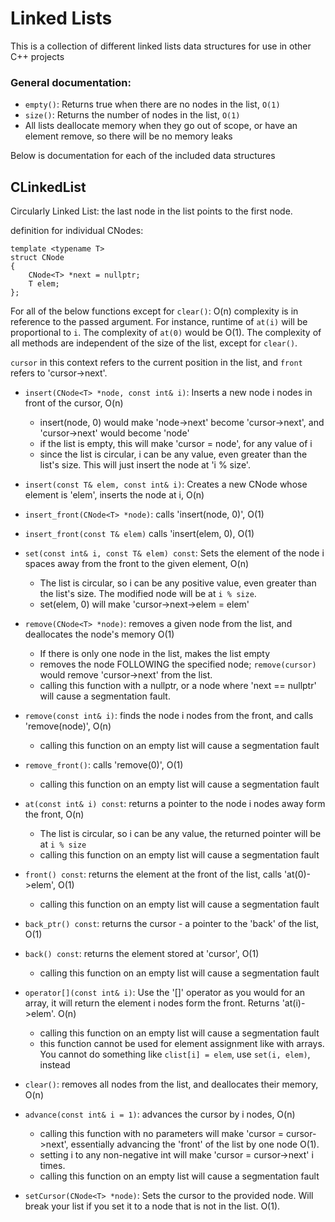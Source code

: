 # Linked Lists
This is a collection of different linked lists data structures for use in other C++ projects

### General documentation:
- ```empty()```: Returns true when there are no nodes in the list, ```O(1)```
- ```size()```: Returns the number of nodes in the list, ```O(1)```
- All lists deallocate memory when they go out of scope, or have an element remove, so there will be no memory leaks

Below is documentation for each of the included data structures

## CLinkedList
Circularly Linked List: the last node in the list points to the first node.

definition for individual CNodes:
```
template <typename T>
struct CNode
{
    CNode<T> *next = nullptr;
    T elem;
};
```

For all of the below functions except for ```clear()```: O(n) complexity is in reference to the passed argument. For instance, runtime of ```at(i)``` will be proportional to ```i```. The complexity of ```at(0)``` would be O(1). The complexity of all methods are independent of the size of the list, except for ```clear()```.

```cursor``` in this context refers to the current position in the list, and ```front``` refers to 'cursor->next'. 

- ```insert(CNode<T> *node, const int& i)```: Inserts a new node i nodes in front of the cursor, O(n)
    - insert(node, 0) would make 'node->next' become 'cursor->next', and 'cursor->next' would become 'node'
    - if the list is empty, this will make 'cursor = node', for any value of i
    - since the list is circular, i can be any value, even greater than the list's size. This will just insert the node at 'i % size'.

- ```insert(const T& elem, const int& i)```: Creates a new CNode whose element is 'elem', inserts the node at i, O(n)

- ```insert_front(CNode<T> *node)```: calls 'insert(node, 0)', O(1)
- ```insert_front(const T& elem)``` calls 'insert(elem, 0), O(1)

- ```set(const int& i, const T& elem) const```: Sets the element of the node i spaces away from the front to the given element, O(n)
    - The list is circular, so i can be any positive value, even greater than the list's size. The modified node will be at ```i % size```.
    - set(elem, 0) will make 'cursor->next->elem = elem'

- ```remove(CNode<T> *node)```: removes a given node from the list, and deallocates the node's memory O(1)
    - If there is only one node in the list, makes the list empty
    - removes the node FOLLOWING the specified node; ```remove(cursor)``` would remove 'cursor->next' from the list.
    - calling this function with a nullptr, or a node where 'next == nullptr' will cause a segmentation fault.

- ```remove(const int& i)```: finds the node i nodes from the front, and calls 'remove(node)', O(n)
    - calling this function on an empty list will cause a segmentation fault

- ```remove_front()```: calls 'remove(0)', O(1)
    - calling this function on an empty list will cause a segmentation fault

- ```at(const int& i) const```: returns a pointer to the node i nodes away form the front, O(n)
    - The list is circular, so i can be any value, the returned pointer will be at ```i % size```
    - calling this function on an empty list will cause a segmentation fault

- ```front() const```: returns the element at the front of the list, calls 'at(0)->elem', O(1)
    - calling this function on an empty list will cause a segmentation fault

- ```back_ptr() const```: returns the cursor - a pointer to the 'back' of the list, O(1)

- ```back() const```: returns the element stored at 'cursor', O(1)
    - calling this function on an empty list will cause a segmentation fault

- ```operator[](const int& i)```: Use the '[]' operator as you would for an array, it will return the element i nodes form the front. Returns 'at(i)->elem'. O(n)
    - calling this function on an empty list will cause a segmentation fault
    - this function cannot be used for element assignment like with arrays. You cannot do something like `clist[i] = elem`, use `set(i, elem)`, instead

- ```clear()```: removes all nodes from the list, and deallocates their memory, O(n)

- ```advance(const int& i = 1)```: advances the cursor by i nodes, O(n)
    - calling this function with no parameters will make 'cursor = cursor->next', essentially advancing the 'front' of the list by one node O(1).
    - setting i to any non-negative int will make 'cursor = cursor->next' i times.
    - calling this function on an empty list will cause a segmentation fault

- ```setCursor(CNode<T> *node)```: Sets the cursor to the provided node. Will break your list if you set it to a node that is not in the list. O(1). 